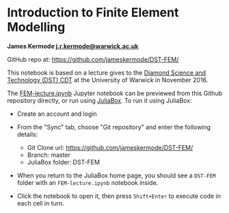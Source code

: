 # Introduction to Finite Element Modelling 

**James Kermode <j.r.kermode@warwick.ac.uk>**

GitHub repo at: https://github.com/jameskermode/DST-FEM/

This notebook is based on a lecture gives to the [Diamond Science and Technology (DST) CDT](https://www2.warwick.ac.uk/fac/sci/dst) at the University of Warwick in November 2016.

The [FEM-lecture.ipynb](FEM-lecture.ipynb) Jupyter notebook can be previewed from this Github repository directly, or run using [JuliaBox](https://www.juliabox.com). To run it using JuliaBox:

- Create an account and login
- From the "Sync" tab, choose "Git repository" and enter the following details:
   - Git Clone url: https://github.com/jameskermode/DST-FEM/
   - Branch: master
   - JuliaBox folder: DST-FEM
      
- When you return to the JuliaBox home page, you should see a `DST-FEM` folder with an `FEM-lecture.ipynb` notebook inside.
- Click the notebook to open it, then press `Shift+Enter` to execute code in each cell in turn.
      
